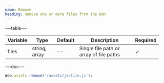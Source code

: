 ```yaml
---
name: Remove
heading: Remove one or more files from the DOM
---
```


---table---

| Variable | Type          | Default | Description                             | Required |
| -------- | ------------- | ------- | --------------------------------------- | -------- |
| files    | string, array | --      | Single file path or array of file paths | &#10003; |

---doc---

```javascript
Wee.assets.remove('/assets/js/file.js');
```